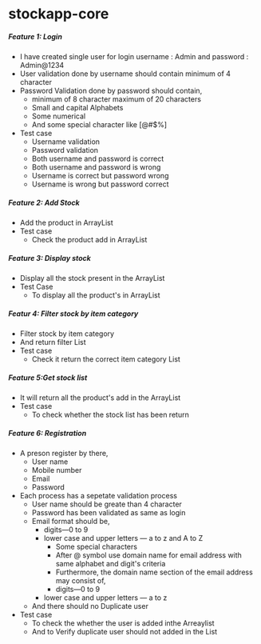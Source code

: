 # stockapp-core


##### Feature 1: Login
  * I have created single user for login username : Admin and password : Admin@1234
  * User validation done by username should contain minimum of 4 character
  * Password Validation done by password should contain,
  	* minimum of 8 character maximum of 20 characters
	* Small and capital Alphabets
	* Some numerical
	* And some special character like [@#$%]
  * Test case 
  	* Username validation
  	* Password validation
  	* Both username and password is correct
  	* Both username and password is wrong
  	* Username is correct but password wrong
  	* Username is wrong but password correct
  
##### Feature 2: Add Stock
  * Add the product in ArrayList
  * Test case
  	* Check the product add in ArrayList
  
##### Feature 3: Display stock
  * Display all the stock present in the ArrayList
  * Test Case
	* To display all the product's in ArrayList

##### Featur 4: Filter stock by item category
  * Filter stock by item category
  * And return filter List
  * Test case
  	* Check it return the correct item category List

##### Feature 5:Get stock list
  * It will return all the product's add in the ArrayList
  * Test case
  	* To check whether the stock list has been return
  	
##### Feature 6: Registration
  * A preson register by there,
  	* User name
  	* Mobile number
  	* Email
  	* Password
  * Each process has a sepetate validation process
  	* User name should be greate than 4 character
  	* Password has been validated as same as login
  	* Email format should be,
  		* digits—0 to 9
	 	* lower case and upper letters — a to z and A to Z
     		* Some special characters
    	 	* After @ symbol use domain name for email address with same alphabet and digit's criteria
     		* Furthermore, the domain name section of the email address may consist of,
     		* digits—0 to 9
	 	* lower case and upper letters — a to z
	* And there should no Duplicate user
  * Test case
  	* To check the whether the user is added inthe Arreaylist
  	* And to Verify duplicate user should not added in the List
